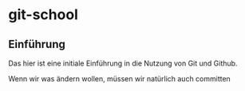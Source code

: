 # git-school
## Einführung

Das hier ist eine initiale Einführung in die Nutzung von Git und Github. 

Wenn wir was ändern wollen, müssen wir natürlich auch committen